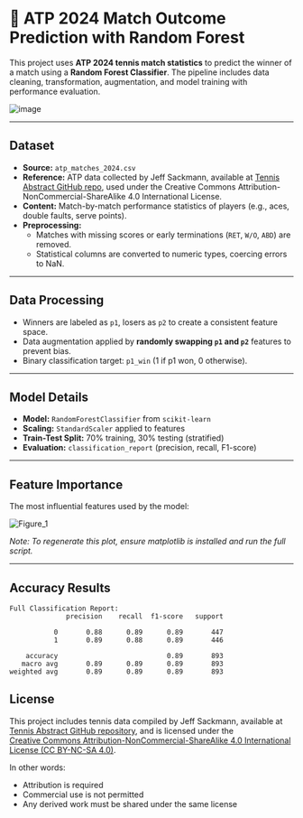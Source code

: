 # 🎾 ATP 2024 Match Outcome Prediction with Random Forest

This project uses **ATP 2024 tennis match statistics** to predict the winner of a match using a **Random Forest Classifier**. The pipeline includes data cleaning, transformation, augmentation, and model training with performance evaluation.

![image](https://github.com/user-attachments/assets/e46e9530-ed06-4ac9-80f9-b9b2593170bd)

---

## Dataset

- **Source:** `atp_matches_2024.csv`
- **Reference:** ATP data collected by Jeff Sackmann, available at [Tennis Abstract GitHub repo](https://github.com/JeffSackmann/tennis_atp?tab=readme-ov-file#atp-tennis-rankings-results-and-stats), used under the Creative Commons Attribution-NonCommercial-ShareAlike 4.0 International License.
- **Content:** Match-by-match performance statistics of players (e.g., aces, double faults, serve points).
- **Preprocessing:**
  - Matches with missing scores or early terminations (`RET`, `W/O`, `ABD`) are removed.
  - Statistical columns are converted to numeric types, coercing errors to NaN.

---

## Data Processing

- Winners are labeled as `p1`, losers as `p2` to create a consistent feature space.
- Data augmentation applied by **randomly swapping `p1` and `p2`** features to prevent bias.
- Binary classification target: `p1_win` (1 if p1 won, 0 otherwise).

---

## Model Details

- **Model:** `RandomForestClassifier` from `scikit-learn`
- **Scaling:** `StandardScaler` applied to features
- **Train-Test Split:** 70% training, 30% testing (stratified)
- **Evaluation:** `classification_report` (precision, recall, F1-score)

---

## Feature Importance

The most influential features used by the model:

![Figure_1](https://github.com/user-attachments/assets/87ddaf91-4c89-45ad-b766-b07ca6bcde2f)


*Note: To regenerate this plot, ensure matplotlib is installed and run the full script.*

---

## Accuracy Results

```text
Full Classification Report:
              precision    recall  f1-score   support

           0       0.88      0.89      0.89       447
           1       0.89      0.88      0.89       446

    accuracy                           0.89       893
   macro avg       0.89      0.89      0.89       893
weighted avg       0.89      0.89      0.89       893
```


## License

This project includes tennis data compiled by Jeff Sackmann, available at  
[Tennis Abstract GitHub repository](https://github.com/JeffSackmann), and is licensed under the  
[Creative Commons Attribution-NonCommercial-ShareAlike 4.0 International License (CC BY-NC-SA 4.0)](https://creativecommons.org/licenses/by-nc-sa/4.0/).

In other words:  
- Attribution is required  
- Commercial use is not permitted  
- Any derived work must be shared under the same license
